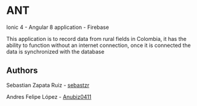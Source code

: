 # ANT 

Ionic 4 - Angular 8 application - Firebase

This application is to record data from rural fields in Colombia, it has the ability to function without an internet connection, once it is connected the data is synchronized with the database

## Authors

Sebastian Zapata Ruiz - [sebastzr](https://github.com/sebastzr)

Andres Felipe López - [Anubiz0411](https://github.com/Anubiz0411)
